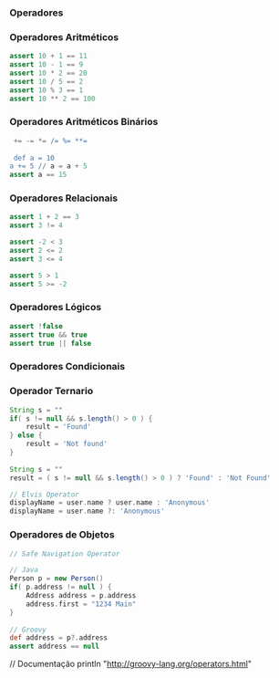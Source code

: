 ### Operadores 

### Operadores  Aritméticos
```groovy
assert 10 + 1 == 11
assert 10 - 1 == 9
assert 10 * 2 == 20
assert 10 / 5 == 2
assert 10 % 3 == 1
assert 10 ** 2 == 100
```
 ### Operadores Aritméticos Binários

```groovy
 += -= *= /= %= **=
 
 def a = 10
a += 5 // a = a + 5
assert a == 15
``` 

### Operadores Relacionais

```groovy
assert 1 + 2 == 3
assert 3 != 4

assert -2 < 3
assert 2 <= 2
assert 3 <= 4

assert 5 > 1
assert 5 >= -2
```

### Operadores Lógicos

```groovy
assert !false           
assert true && true     
assert true || false 
```

### Operadores Condicionais

### Operador Ternario
```groovy
String s = ""
if( s != null && s.length() > 0 ) {
    result = 'Found'
} else {
    result = 'Not found'
}
    
String s = ""
result = ( s != null && s.length() > 0 ) ? 'Found' : 'Not Found'

// Elvis Operator
displayName = user.name ? user.name : 'Anonymous'   
displayName = user.name ?: 'Anonymous'   
```

### Operadores de Objetos

```groovy
// Safe Navigation Operator

// Java
Person p = new Person()
if( p.address != null ) {
    Address address = p.address
    address.first = "1234 Main"
}
    
// Groovy
def address = p?.address
assert address == null
```   
// Documentação
println "http://groovy-lang.org/operators.html"